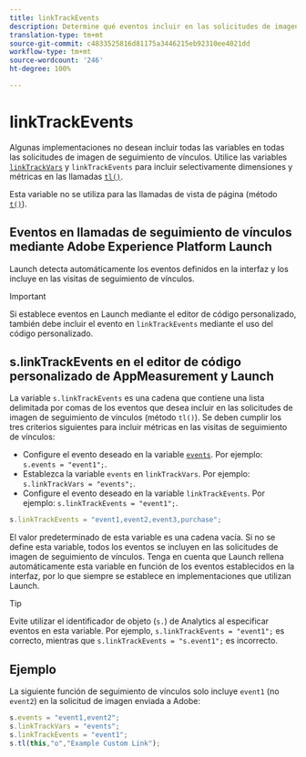 ```yaml
---
title: linkTrackEvents
description: Determine qué eventos incluir en las solicitudes de imagen de seguimiento de vínculos.
translation-type: tm+mt
source-git-commit: c4833525816d81175a3446215eb92310ee4021dd
workflow-type: tm+mt
source-wordcount: '246'
ht-degree: 100%

---
```



# linkTrackEvents

Algunas implementaciones no desean incluir todas las variables en todas las solicitudes de imagen de seguimiento de vínculos. Utilice las variables [`linkTrackVars`](linktrackvars.md) y `linkTrackEvents` para incluir selectivamente dimensiones y métricas en las llamadas [`tl()`](../functions/tl-method.md).

Esta variable no se utiliza para las llamadas de vista de página (método [`t()`](../functions/t-method.md)).

## Eventos en llamadas de seguimiento de vínculos mediante Adobe Experience Platform Launch

Launch detecta automáticamente los eventos definidos en la interfaz y los incluye en las visitas de seguimiento de vínculos.

>[!IMPORTANT]
>
>Si establece eventos en Launch mediante el editor de código personalizado, también debe incluir el evento en `linkTrackEvents` mediante el uso del código personalizado.

## s.linkTrackEvents en el editor de código personalizado de AppMeasurement y Launch

La variable `s.linkTrackEvents` es una cadena que contiene una lista delimitada por comas de los eventos que desea incluir en las solicitudes de imagen de seguimiento de vínculos (método `tl()`). Se deben cumplir los tres criterios siguientes para incluir métricas en las visitas de seguimiento de vínculos:

* Configure el evento deseado en la variable [`events`](../page-vars/events/events-overview.md). Por ejemplo: `s.events = "event1";`.
* Establezca la variable `events` en `linkTrackVars`. Por ejemplo: `s.linkTrackVars = "events";`.
* Configure el evento deseado en la variable `linkTrackEvents`. Por ejemplo: `s.linkTrackEvents = "event1";`.

```js
s.linkTrackEvents = "event1,event2,event3,purchase";
```

El valor predeterminado de esta variable es una cadena vacía. Si no se define esta variable, todos los eventos se incluyen en las solicitudes de imagen de seguimiento de vínculos. Tenga en cuenta que Launch rellena automáticamente esta variable en función de los eventos establecidos en la interfaz, por lo que siempre se establece en implementaciones que utilizan Launch.

>[!TIP]
>
>Evite utilizar el identificador de objeto (`s.`) de Analytics al especificar eventos en esta variable. Por ejemplo, `s.linkTrackEvents = "event1";` es correcto, mientras que `s.linkTrackEvents = "s.event1";` es incorrecto.

## Ejemplo

La siguiente función de seguimiento de vínculos solo incluye `event1` (no `event2`) en la solicitud de imagen enviada a Adobe:

```js
s.events = "event1,event2";
s.linkTrackVars = "events";
s.linkTrackEvents = "event1";
s.tl(this,"o","Example Custom Link");
```
